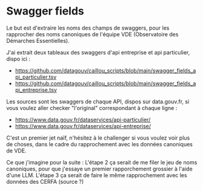 # Swagger fields

Le but est d'extraire les noms des champs de swaggers, pour les rapprocher des noms canoniques de l'équipe VDE (Observatoire des Démarches Essentielles).

J'ai extrait deux tableaux des swaggers d'api entreprise et api particulier, dispo ici : 

- https://github.com/datagouv/caillou_scripts/blob/main/swagger_fields_api_particulier.tsv
- https://github.com/datagouv/caillou_scripts/blob/main/swagger_fields_api_entreprise.tsv

Les sources sont les swaggers de chaque API,  dispos sur data.gouv.fr, si vous voulez aller checker "l'original" correspondant à chaque ligne :
- https://www.data.gouv.fr/dataservices/api-particulier/
- https://www.data.gouv.fr/dataservices/api-entreprise/

C'est un premier jet naïf, n'hésitez à le challenger si vous voulez voir plus de choses, dans le cadre du rapprochement avec les données canoniques de VDE.

Ce que j'imagine pour la suite :
L'étape 2 ça serait de me filer le jeu de noms canoniques, pour que j'essaye un premier rapporchement grossier à l'aide d'une LLM.
L'étape 3 ça serait de faire le même rapprochement avec les données des CERFA (source ?)